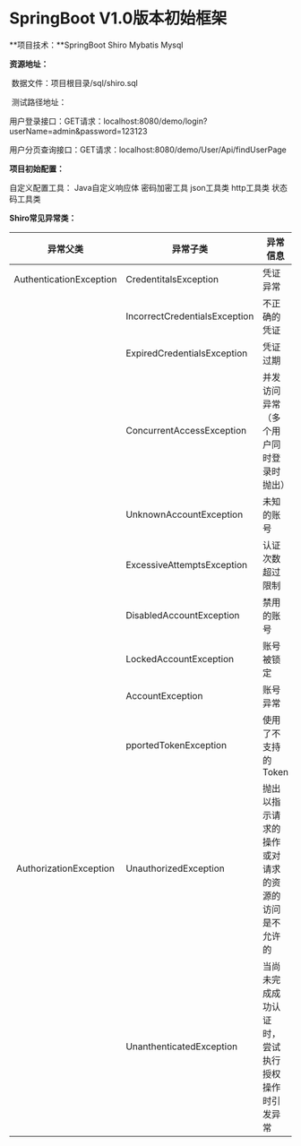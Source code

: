 # SpringBoot V1.0版本初始框架

**项目技术：**SpringBoot  Shiro   Mybatis  Mysql

**资源地址：**

​	数据文件：项目根目录/sql/shiro.sql

​	测试路径地址：

​		用户登录接口：GET请求：localhost:8080/demo/login?userName=admin&password=123123

​		用户分页查询接口：GET请求：localhost:8080/demo/User/Api/findUserPage

**项目初始配置：**

   自定义配置工具：
     	Java自定义响应体
    	 密码加密工具
	     json工具类
 	    http工具类
	     状态码工具类

**Shiro常见异常类：**

|        异常父类         | 异常子类                      | 异常信息                                           |
| :---------------------: | ----------------------------- | -------------------------------------------------- |
| AuthenticationException | CredentitalsException         | 凭证异常                                           |
|                         | IncorrectCredentialsException | 不正确的凭证                                       |
|                         | ExpiredCredentialsException   | 凭证过期                                           |
|                         | ConcurrentAccessException     | 并发访问异常（多个用户同时登录时抛出）             |
|                         | UnknownAccountException       | 未知的账号                                         |
|                         | ExcessiveAttemptsException    | 认证次数超过限制                                   |
|                         | DisabledAccountException      | 禁用的账号                                         |
|                         | LockedAccountException        | 账号被锁定                                         |
|                         | AccountException              | 账号异常                                           |
|                         | pportedTokenException         | 使用了不支持的Token                                |
| AuthorizationException  | UnauthorizedException         | 抛出以指示请求的操作或对请求的资源的访问是不允许的 |
|                         | UnanthenticatedException      | 当尚未完成成功认证时，尝试执行授权操作时引发异常   |
